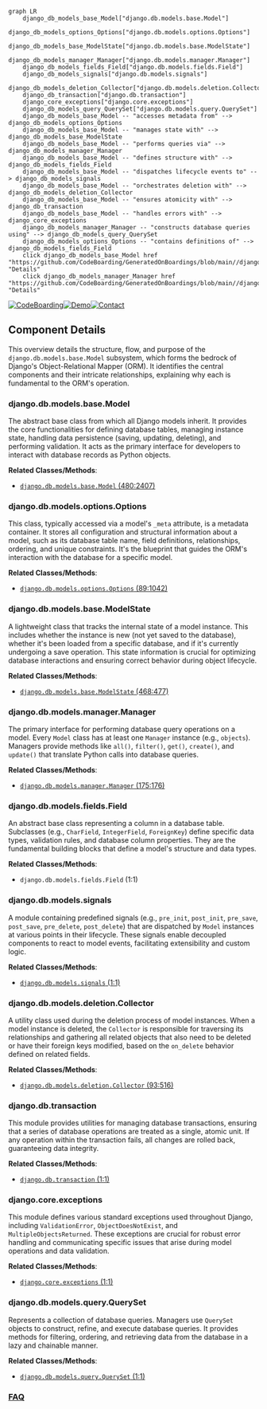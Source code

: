 ```mermaid
graph LR
    django_db_models_base_Model["django.db.models.base.Model"]
    django_db_models_options_Options["django.db.models.options.Options"]
    django_db_models_base_ModelState["django.db.models.base.ModelState"]
    django_db_models_manager_Manager["django.db.models.manager.Manager"]
    django_db_models_fields_Field["django.db.models.fields.Field"]
    django_db_models_signals["django.db.models.signals"]
    django_db_models_deletion_Collector["django.db.models.deletion.Collector"]
    django_db_transaction["django.db.transaction"]
    django_core_exceptions["django.core.exceptions"]
    django_db_models_query_QuerySet["django.db.models.query.QuerySet"]
    django_db_models_base_Model -- "accesses metadata from" --> django_db_models_options_Options
    django_db_models_base_Model -- "manages state with" --> django_db_models_base_ModelState
    django_db_models_base_Model -- "performs queries via" --> django_db_models_manager_Manager
    django_db_models_base_Model -- "defines structure with" --> django_db_models_fields_Field
    django_db_models_base_Model -- "dispatches lifecycle events to" --> django_db_models_signals
    django_db_models_base_Model -- "orchestrates deletion with" --> django_db_models_deletion_Collector
    django_db_models_base_Model -- "ensures atomicity with" --> django_db_transaction
    django_db_models_base_Model -- "handles errors with" --> django_core_exceptions
    django_db_models_manager_Manager -- "constructs database queries using" --> django_db_models_query_QuerySet
    django_db_models_options_Options -- "contains definitions of" --> django_db_models_fields_Field
    click django_db_models_base_Model href "https://github.com/CodeBoarding/GeneratedOnBoardings/blob/main//django/django_db_models_base_Model.md" "Details"
    click django_db_models_manager_Manager href "https://github.com/CodeBoarding/GeneratedOnBoardings/blob/main//django/django_db_models_manager_Manager.md" "Details"
```
[![CodeBoarding](https://img.shields.io/badge/Generated%20by-CodeBoarding-9cf?style=flat-square)](https://github.com/CodeBoarding/GeneratedOnBoardings)[![Demo](https://img.shields.io/badge/Try%20our-Demo-blue?style=flat-square)](https://www.codeboarding.org/demo)[![Contact](https://img.shields.io/badge/Contact%20us%20-%20contact@codeboarding.org-lightgrey?style=flat-square)](mailto:contact@codeboarding.org)

## Component Details

This overview details the structure, flow, and purpose of the `django.db.models.base.Model` subsystem, which forms the bedrock of Django's Object-Relational Mapper (ORM). It identifies the central components and their intricate relationships, explaining why each is fundamental to the ORM's operation.

### django.db.models.base.Model
The abstract base class from which all Django models inherit. It provides the core functionalities for defining database tables, managing instance state, handling data persistence (saving, updating, deleting), and performing validation. It acts as the primary interface for developers to interact with database records as Python objects.


**Related Classes/Methods**:

- <a href="https://github.com/django/django/blob/master/django/db/models/base.py#L480-L2407" target="_blank" rel="noopener noreferrer">`django.db.models.base.Model` (480:2407)</a>


### django.db.models.options.Options
This class, typically accessed via a model's `_meta` attribute, is a metadata container. It stores all configuration and structural information about a model, such as its database table name, field definitions, relationships, ordering, and unique constraints. It's the blueprint that guides the ORM's interaction with the database for a specific model.


**Related Classes/Methods**:

- <a href="https://github.com/django/django/blob/master/django/db/models/options.py#L89-L1042" target="_blank" rel="noopener noreferrer">`django.db.models.options.Options` (89:1042)</a>


### django.db.models.base.ModelState
A lightweight class that tracks the internal state of a model instance. This includes whether the instance is new (not yet saved to the database), whether it's been loaded from a specific database, and if it's currently undergoing a save operation. This state information is crucial for optimizing database interactions and ensuring correct behavior during object lifecycle.


**Related Classes/Methods**:

- <a href="https://github.com/django/django/blob/master/django/db/models/base.py#L468-L477" target="_blank" rel="noopener noreferrer">`django.db.models.base.ModelState` (468:477)</a>


### django.db.models.manager.Manager
The primary interface for performing database query operations on a model. Every `Model` class has at least one `Manager` instance (e.g., `objects`). Managers provide methods like `all()`, `filter()`, `get()`, `create()`, and `update()` that translate Python calls into database queries.


**Related Classes/Methods**:

- <a href="https://github.com/django/django/blob/master/django/db/models/manager.py#L175-L176" target="_blank" rel="noopener noreferrer">`django.db.models.manager.Manager` (175:176)</a>


### django.db.models.fields.Field
An abstract base class representing a column in a database table. Subclasses (e.g., `CharField`, `IntegerField`, `ForeignKey`) define specific data types, validation rules, and database column properties. They are the fundamental building blocks that define a model's structure and data types.


**Related Classes/Methods**:

- `django.db.models.fields.Field` (1:1)


### django.db.models.signals
A module containing predefined signals (e.g., `pre_init`, `post_init`, `pre_save`, `post_save`, `pre_delete`, `post_delete`) that are dispatched by `Model` instances at various points in their lifecycle. These signals enable decoupled components to react to model events, facilitating extensibility and custom logic.


**Related Classes/Methods**:

- <a href="https://github.com/django/django/blob/master/django/db/models/signals.py#L1-L1" target="_blank" rel="noopener noreferrer">`django.db.models.signals` (1:1)</a>


### django.db.models.deletion.Collector
A utility class used during the deletion process of model instances. When a model instance is deleted, the `Collector` is responsible for traversing its relationships and gathering all related objects that also need to be deleted or have their foreign keys modified, based on the `on_delete` behavior defined on related fields.


**Related Classes/Methods**:

- <a href="https://github.com/django/django/blob/master/django/db/models/deletion.py#L93-L516" target="_blank" rel="noopener noreferrer">`django.db.models.deletion.Collector` (93:516)</a>


### django.db.transaction
This module provides utilities for managing database transactions, ensuring that a series of database operations are treated as a single, atomic unit. If any operation within the transaction fails, all changes are rolled back, guaranteeing data integrity.


**Related Classes/Methods**:

- <a href="https://github.com/django/django/blob/master/django/db/transaction.py#L1-L1" target="_blank" rel="noopener noreferrer">`django.db.transaction` (1:1)</a>


### django.core.exceptions
This module defines various standard exceptions used throughout Django, including `ValidationError`, `ObjectDoesNotExist`, and `MultipleObjectsReturned`. These exceptions are crucial for robust error handling and communicating specific issues that arise during model operations and data validation.


**Related Classes/Methods**:

- <a href="https://github.com/django/django/blob/master/django/core/exceptions.py#L1-L1" target="_blank" rel="noopener noreferrer">`django.core.exceptions` (1:1)</a>


### django.db.models.query.QuerySet
Represents a collection of database queries. Managers use `QuerySet` objects to construct, refine, and execute database queries. It provides methods for filtering, ordering, and retrieving data from the database in a lazy and chainable manner.


**Related Classes/Methods**:

- <a href="https://github.com/django/django/blob/master/django/db/models/query.py#L1-L1" target="_blank" rel="noopener noreferrer">`django.db.models.query.QuerySet` (1:1)</a>




### [FAQ](https://github.com/CodeBoarding/GeneratedOnBoardings/tree/main?tab=readme-ov-file#faq)